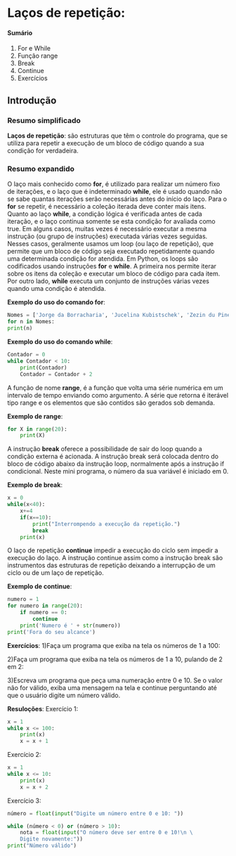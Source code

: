 # Laços de repetição:
#### **Sumário**

1. For e While
2. Função range
3. Break
4. Continue
5. Exercícios

## Introdução

### Resumo simplificado

**Laços de repetição**: são estruturas que têm o controle do programa, que se utiliza para repetir a execução de um bloco de código quando a sua condição for verdadeira.

### Resumo expandido

O laço mais conhecido como **for**, é utilizado para realizar um número fixo de iterações, e o laço que é indeterminado **while**, ele é usado quando não se sabe quantas iterações serão necessárias antes do início do laço. Para o **for** se repetir, é necessário a coleção iterada deve conter mais itens. Quanto ao laço **while**, a condição lógica é verificada antes de cada iteração, e o laço continua somente se esta condição for avaliada como true.
Em alguns casos, muitas vezes é necessário executar a mesma instrução (ou grupo de instruções) executada várias vezes seguidas. Nesses casos, geralmente usamos um loop (ou laço de repetição), que permite que um bloco de código seja executado repetidamente quando uma determinada condição for atendida.
Em Python, os loops são codificados usando instruções **for** e **while**. A primeira nos permite iterar sobre os itens da coleção e executar um bloco de código para cada item. Por outro lado, **while** executa um conjunto de instruções várias vezes quando uma condição é atendida.

**Exemplo do uso do comando for**:
```python 
Nomes = ['Jorge da Borracharia', 'Jucelina Kubistschek', 'Zezin du Pineu'] 
for n in Nomes: 
print(n)
```

**Exemplo do uso do comando while**:
```python
Contador = 0 
while Contador < 10: 
    print(Contador) 
    Contador = Contador + 2
```

A função de nome **range**, é a função que volta uma série numérica em um intervalo de tempo enviando como argumento. A série que retorna é iterável tipo range e os elementos que são contidos são gerados sob demanda.

**Exemplo de range**:
```python
for X in range(20): 
    print(X)
```

A instrução **break** oferece a possibilidade de sair do loop quando a condição externa é acionada. A instrução break será colocada dentro do bloco de código abaixo da instrução loop, normalmente após a instrução if condicional. Neste mini programa, o número da sua variável é iniciado em 0.

**Exemplo de break**:
```python
x = 0 
while(x<40): 
    x+=4
    if(x==10): 
        print("Interrompendo a execução da repetição.") 
        break 
    print(x)
```
 
O laço de repetição **continue** impedir a execução do ciclo sem impedir a execução do laço. A instrução continue assim como a instrução break são instrumentos das estruturas de repetição deixando a interrupção de um ciclo ou de um laço de repetição.

**Exemplo de continue**: 
```python
numero = 1 
for numero in range(20): 
    if numero == 0: 
        continue 
    print('Numero é ' + str(numero)) 
print('Fora do seu alcance')
```
 
**Exercícios**:
1)Faça um programa que exiba na tela os números de 1 a 100:


2)Faça um programa que exiba na tela os números de 1 a 10, pulando de 2 em 2:


3)Escreva um programa que peça uma numeração entre 0 e 10. Se o valor não for válido, exiba uma mensagem na tela e continue perguntando até que o usuário digite um número válido.


**Resuloções**:
Exercício 1:
```python
x = 1
while x <= 100:
    print(x)
    x = x + 1
```
Exercício 2:
```python
x = 1
while x <= 10:
    print(x)
    x = x + 2
```
Exercício 3:
```python
número = float(input("Digite um número entre 0 e 10: "))

while (número < 0) or (número > 10):
    nota = float(input("O número deve ser entre 0 e 10!\n \
    Digite novamente:"))
print("Número válido")
```